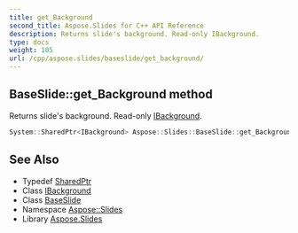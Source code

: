 ```yaml
---
title: get_Background
second_title: Aspose.Slides for C++ API Reference
description: Returns slide's background. Read-only IBackground.
type: docs
weight: 105
url: /cpp/aspose.slides/baseslide/get_background/
---
```

## BaseSlide::get_Background method


Returns slide's background. Read-only [IBackground](../../ibackground/).

```cpp
System::SharedPtr<IBackground> Aspose::Slides::BaseSlide::get_Background() override
```

## See Also

* Typedef [SharedPtr](../../../system/sharedptr/)
* Class [IBackground](../../ibackground/)
* Class [BaseSlide](../)
* Namespace [Aspose::Slides](../../)
* Library [Aspose.Slides](../../../)
